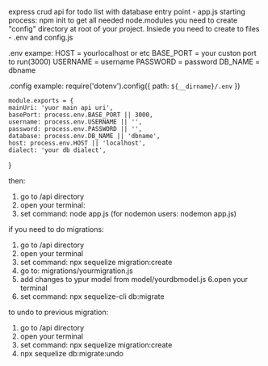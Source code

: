 express crud api for todo list with database
entry point - app.js
starting process:
npm init to get all needed node.modules
you need to create "config" directory at root of your project. Insiede you need to create to files - .env and config.js

.env exampe:
HOST = yourlocalhost or etc
BASE_PORT = your custon port to run(3000)
USERNAME = username
PASSWORD = password
DB_NAME = dbname

.config example:
require('dotenv').config({ path: `${__dirname}/.env` })

    module.exports = {
    mainUri: 'yuor main api uri',
    basePort: process.env.BASE_PORT || 3000,
    username: process.env.USERNAME || '',
    password: process.env.PASSWORD || '',
    database: process.env.DB_NAME || 'dbname',
    host: process.env.HOST || 'localhost',
    dialect: 'your db dialect',

}

then: 
  1. go to /api directory 
  2. open your terminal: 
  3. set command: node app.js (for nodemon users: nodemon app.js)

if you need to do migrations: 
  1. go to /api directory 
  2. open your terminal 
  3. set command: npx sequelize migration:create 
  4. go to: migrations/yourmigration.js 
  5. add changes to ypur model from model/yourdbmodel.js
  6.open your terminal 
  7. set command: npx sequelize-cli db:migrate

to undo to previous migration: 
  1. go to /api directory 
  2. open your terminal 
  3. set command: npx sequelize migration:create 
  4. npx sequelize db:migrate:undo
